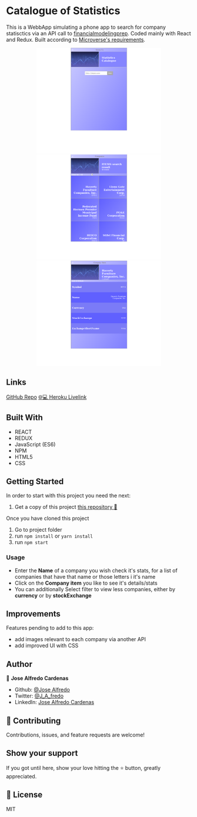 # Catalogue of Statistics
This is a WebbApp simulating a phone app to search for company statisctics via an API call to [financialmodelingprep](https://financialmodelingprep.com/). Coded mainly with React and Redux.
Built according to [Microverse's requirements](https://www.notion.so/Catalogue-of-Statistics-72446e7fa33c403a9b6a0bc1de5c6cf5#ae194b0436a64e19bcc7ba295302118a).

<div style="text-align: center;">
<img src="src/assets/S-C_01.png" alt="image" style="zoom: 33%;" />
<img src="src/assets/S-C_02.png" alt="image" style="zoom: 33%;" />
<img src="src/assets/S-C_03.png" alt="image" style="zoom: 33%;" />
</div>

## Links
[GitHub Repo](https://github.com/NewIncome/catalogue-of-statistics)
[:globe_with_meridians::computer: Heroku Livelink](https://statistics-catalogue.herokuapp.com/)

## Built With 

- REACT
- REDUX
- JavaScript (ES6)
- NPM
- HTML5
- CSS

## Getting Started

In order to start with this project you need the next:

1. Get a copy of this project [this repository :blue_book:](https://github.com/NewIncome/catalogue-of-statistics)

Once you have cloned this project
1. Go to project folder
2. run `npm install` or `yarn install`
3. run `npm start`

### Usage

- Enter the **Name** of a company you wish check it's stats, for a list of companies that have that name or those letters i it's name
- Click on the **Company item** you like to see it's details/stats
- You can additionally Select filter to view less companies, either by **currency** or by **stockExchange**

## Improvements

Features pending to add to this app:
- add images relevant to each company via another API
- add improved UI with CSS

## Author
👤 **Jose Alfredo Cardenas**

- Github: [@Jose Alfredo](https://github.com/NewIncome)
- Twitter: [@J_A_fredo](https://twitter.com/J_A_fredo)
- LinkedIn: [Jose Alfredo Cardenas](https://www.linkedin.com/in/j-alfredo-c/)  

## 🤝 Contributing

Contributions, issues, and feature requests are welcome!

## Show your support

If you got until here, show your love hitting the ⭐️ button, greatly appreciated.

## 📝 License

MIT
